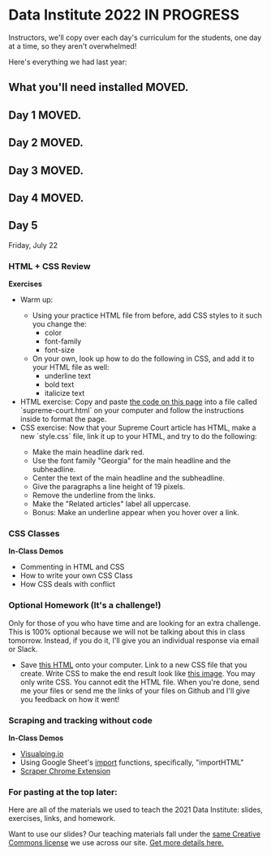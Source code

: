 # Data Institute 2022 IN PROGRESS

Instructors, we'll copy over each day's curriculum for the students, one day at a time, so they aren't overwhelmed!

Here's everything we had last year:

## What you'll need installed MOVED.
## Day 1 MOVED.
## Day 2 MOVED.
## Day 3 MOVED.
## Day 4 MOVED.


## Day 5
Friday, July 22

### HTML + CSS Review

**Exercises**
<ul>
  <li>Warm up:</li>
    <ul>
      <li>Using your practice HTML file from before, add CSS styles to it such you change the:
        <ul>
          <li>color</li>
         <li>font-family</li>
          <li>font-size</li>
        </ul>
      </li>
    <li>On your own, look up how to do the following in CSS, and add it to your HTML file as well:
      <ul>
        <li>underline text</li>
        <li>bold text</li>
        <li>italicize text</li>
     </ul>
    </li>
  </ul>
  <li>HTML exercise: Copy and paste <a href="https://codepen.io/sisiwei/pen/KzLezJ?editors=1000">the code on this page</a> into a file called `supreme-court.html` on your computer and follow the instructions inside to format the page.</li>
  <li>CSS exercise: Now that your Supreme Court article has HTML, make a new `style.css` file, link it up to your HTML, and try to do the following:</li>
    <ul>
      <li>Make the main headline dark red.</li>
      <li>Use the font family "Georgia" for the main headline and the subheadline.</li>
      <li>Center the text of the main headline and the subheadline.</li>
      <li>Give the paragraphs a line height of 19 pixels.</li>
      <li>Remove the underline from the links.</li>
      <li>Make the "Related articles" label all uppercase.</li>
      <li>Bonus: Make an underline appear when you hover over a link.</li>
    </ul>
  </li>
</ul>

### CSS Classes

**In-Class Demos**
<ul>
  <li>Commenting in HTML and CSS</li>
  <li>How to write your own CSS Class</li>
  <li>How CSS deals with conflict</li>
</ul>

### Optional Homework (It's a challenge!)

Only for those of you who have time and are looking for an extra challenge. This is 100% optional because we will not be talking about this in class tomorrow. Instead, if you do it, I'll give you an individual response via email or Slack.
<ul>
  <li>Save <a href="https://codepen.io/sisiwei/pen/bpXwMB?editors=1000">this HTML</a> onto your computer. Link to a new CSS file that you create. Write CSS to make the end result look like <a href="http://projects.propublica.org/graphics/images/data-institute/presentations/mars.jpg">this image</a>. You may only write CSS. You cannot edit the HTML file. When you're done, send me your files or send me the links of your files on Github and I'll give you feedback on how it went!</li>
</ul>

### Scraping and tracking without code

**In-Class Demos**
<ul>
  <li><a href="https://visualping.io/">Visualping.io</a></li>
  <li>Using Google Sheet's <a href="https://www.lido.app/tutorials/google-sheets-import-functions">import</a> functions, specifically, "importHTML"</li>
  <li><a href="https://chrome.google.com/webstore/detail/scraper/mbigbapnjcgaffohmbkdlecaccepngjd?hl=en">Scraper Chrome Extension</a></li>
</ul>

### For pasting at the top later: 

Here are all of the materials we used to teach the 2021 Data Institute: slides, exercises, links, and homework.

Want to use our slides? Our teaching materials fall under the [same Creative Commons license](https://creativecommons.org/licenses/by-nc-nd/3.0/us/) we use across our site. [Get more details here.](https://www.propublica.org/steal-our-stories/)
